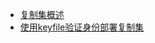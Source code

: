 + [复制集概述](./1-replica-set.md)
+ [使用keyfile验证身份部署复制集](./2-deploy-replica-set-with-keyfile-authentication.md)